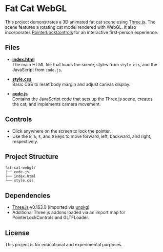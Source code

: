 # Fat Cat WebGL

This project demonstrates a 3D animated fat cat scene using [Three.js](https://threejs.org/). The scene features a rotating cat model rendered with WebGL. It also incorporates [PointerLockControls](https://threejs.org/docs/#examples/en/controls/PointerLockControls) for an interactive first-person experience.

## Files

- **[index.html](c:\Users\kkubi\Downloads\threejsfun\index.html)**  
  The main HTML file that loads the scene, styles from `style.css`, and the JavaScript from `code.js`.

- **[style.css](c:\Users\kkubi\Downloads\threejsfun\style.css)**  
  Basic CSS to reset body margin and adjust canvas display.

- **[code.js](c:\Users\kkubi\Downloads\threejsfun\code.js)**  
  Contains the JavaScript code that sets up the Three.js scene, creates the cat, and implements camera movement.

## Controls

- Click anywhere on the screen to lock the pointer.
- Use the `W`, `A`, `S`, and `D` keys to move forward, left, backward, and right, respectively.

## Project Structure

```
fat-cat-webgl/
├── code.js
├── index.html
└── style.css
```

## Dependencies

- [Three.js](https://threejs.org/) v0.163.0 (imported via [unpkg](https://unpkg.com/three@0.163.0/build/three.module.js))
- Additional Three.js addons loaded via an import map for PointerLockControls and GLTFLoader.

## License

This project is for educational and experimental purposes.
